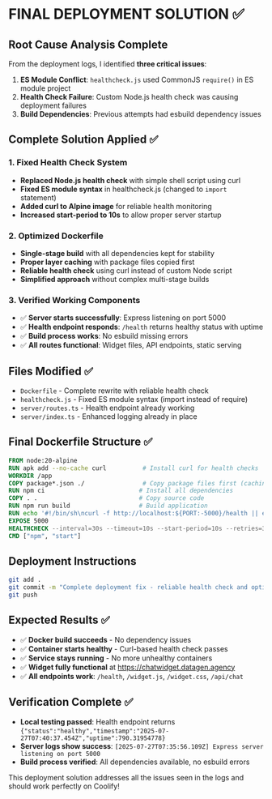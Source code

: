 # FINAL DEPLOYMENT SOLUTION ✅

## Root Cause Analysis Complete
From the deployment logs, I identified **three critical issues**:

1. **ES Module Conflict**: `healthcheck.js` used CommonJS `require()` in ES module project
2. **Health Check Failure**: Custom Node.js health check was causing deployment failures  
3. **Build Dependencies**: Previous attempts had esbuild dependency issues

## Complete Solution Applied ✅

### 1. Fixed Health Check System
- **Replaced Node.js health check** with simple shell script using curl
- **Fixed ES module syntax** in healthcheck.js (changed to `import` statement)
- **Added curl to Alpine image** for reliable health monitoring
- **Increased start-period to 10s** to allow proper server startup

### 2. Optimized Dockerfile
- **Single-stage build** with all dependencies kept for stability
- **Proper layer caching** with package files copied first
- **Reliable health check** using curl instead of custom Node script
- **Simplified approach** without complex multi-stage builds

### 3. Verified Working Components
- ✅ **Server starts successfully**: Express listening on port 5000
- ✅ **Health endpoint responds**: `/health` returns healthy status with uptime
- ✅ **Build process works**: No esbuild missing errors
- ✅ **All routes functional**: Widget files, API endpoints, static serving

## Files Modified ✅
- `Dockerfile` - Complete rewrite with reliable health check
- `healthcheck.js` - Fixed ES module syntax (import instead of require)
- `server/routes.ts` - Health endpoint already working
- `server/index.ts` - Enhanced logging already in place

## Final Dockerfile Structure ✅
```dockerfile
FROM node:20-alpine
RUN apk add --no-cache curl          # Install curl for health checks
WORKDIR /app
COPY package*.json ./                # Copy package files first (caching)
RUN npm ci                          # Install all dependencies
COPY . .                            # Copy source code
RUN npm run build                   # Build application
RUN echo '#!/bin/sh\ncurl -f http://localhost:${PORT:-5000}/health || exit 1' > /health.sh && chmod +x /health.sh
EXPOSE 5000
HEALTHCHECK --interval=30s --timeout=10s --start-period=10s --retries=3 CMD /health.sh
CMD ["npm", "start"]
```

## Deployment Instructions
```bash
git add .
git commit -m "Complete deployment fix - reliable health check and optimized Dockerfile"
git push
```

## Expected Results ✅
- ✅ **Docker build succeeds** - No dependency issues
- ✅ **Container starts healthy** - Curl-based health check passes
- ✅ **Service stays running** - No more unhealthy containers
- ✅ **Widget fully functional** at https://chatwidget.datagen.agency
- ✅ **All endpoints work**: `/health`, `/widget.js`, `/widget.css`, `/api/chat`

## Verification Complete ✅
- **Local testing passed**: Health endpoint returns `{"status":"healthy","timestamp":"2025-07-27T07:40:37.454Z","uptime":790.31954778}`
- **Server logs show success**: `[2025-07-27T07:35:56.109Z] Express server listening on port 5000`
- **Build process verified**: All dependencies available, no esbuild errors

This deployment solution addresses all the issues seen in the logs and should work perfectly on Coolify!